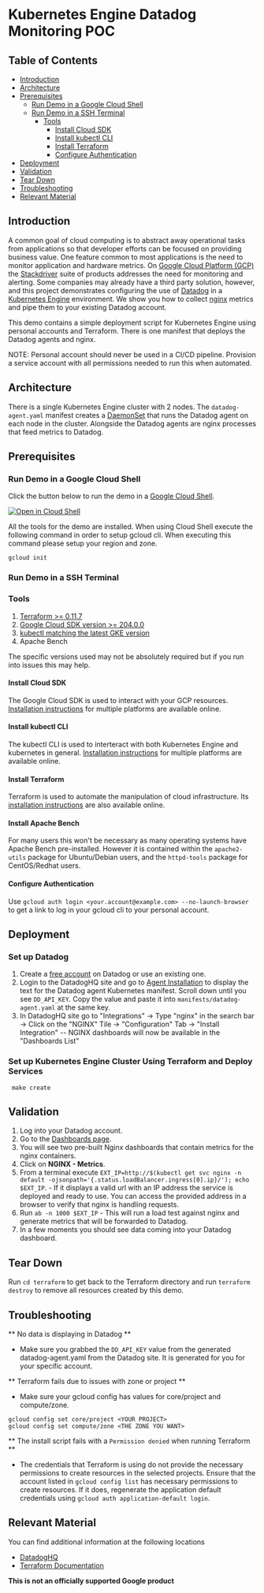 # Kubernetes Engine Datadog Monitoring POC

## Table of Contents

* [Introduction](#introduction)
* [Architecture](#architecture)
* [Prerequisites](#prerequisites)
	* [Run Demo in a Google Cloud Shell](#run-demo-in-a-google-cloud-shell)
	* [Run Demo in a SSH Terminal](#run-demo-in-a-ssh-terminal)
	  * [Tools](#tools)
	    * [Install Cloud SDK](#install-cloud-sdk)
	    * [Install kubectl CLI](#install-kubectl-cli)
	    * [Install Terraform](#install-terraform)
	    * [Configure Authentication](#configure-authentication)
* [Deployment](#deployment)
* [Validation](#validation)
* [Tear Down](#tear-down)
* [Troubleshooting](#troubleshooting)
* [Relevant Material](#relevant-material)


## Introduction
A common goal of cloud computing is to abstract away operational tasks from applications so that
developer efforts can be focused on providing business value. One feature common to most applications is the need to
monitor application and hardware metrics. On
[Google Cloud Platform (GCP)](https://cloud.google.com/) the [Stackdriver](https://cloud.google.com/stackdriver/) suite
of products addresses the need for monitoring and alerting. Some companies may already have a third party solution, however, and this project demonstrates configuring the use of [Datadog](https://www.datadoghq.com/) in a [Kubernetes Engine](https://cloud.google.com/kubernetes-engine/) environment. We show you how to collect [nginx](https://www.nginx.com/) metrics and pipe them to your existing Datadog account.

This demo contains a simple deployment script for Kubernetes Engine using personal accounts and Terraform. There is one manifest
that deploys the Datadog agents and nginx.

NOTE: Personal account should never be used in a CI/CD
pipeline. Provision a service account with all permissions needed to run this when automated.

## Architecture
There is a single Kubernetes Engine cluster with 2 nodes. The `datadog-agent.yaml` manifest creates a [DaemonSet](https://kubernetes.io/docs/concepts/workloads/controllers/daemonset/) that runs the Datadog agent on
each node in the cluster. Alongside the Datadog agents are nginx processes that feed metrics to Datadog.

## Prerequisites

### Run Demo in a Google Cloud Shell

Click the button below to run the demo in a [Google Cloud Shell](https://cloud.google.com/shell/docs/).

[![Open in Cloud Shell](http://gstatic.com/cloudssh/images/open-btn.svg)](https://console.cloud.google.com/cloudshell/open?cloudshell_git_repo=https://github.com/GoogleCloudPlatform/gke-datadog-demo.git&amp;cloudshell_image=gcr.io/graphite-cloud-shell-images/terraform:latest&amp;cloudshell_tutorial=README.md)


All the tools for the demo are installed. When using Cloud Shell execute the following
command in order to setup gcloud cli. When executing this command please setup your region
and zone.

```console
gcloud init
```
### Run Demo in a SSH Terminal

### Tools
1. [Terraform >= 0.11.7](https://www.terraform.io/downloads.html)
2. [Google Cloud SDK version >= 204.0.0](https://cloud.google.com/sdk/docs/downloads-versioned-archives)
3. [kubectl matching the latest GKE version](https://kubernetes.io/docs/tasks/tools/install-kubectl/)
4. Apache Bench

The specific versions used may not be absolutely required but if you run into issues this may help.

#### Install Cloud SDK
The Google Cloud SDK is used to interact with your GCP resources.
[Installation instructions](https://cloud.google.com/sdk/downloads) for multiple platforms are available online.

#### Install kubectl CLI

The kubectl CLI is used to interteract with both Kubernetes Engine and kubernetes in general.
[Installation instructions](https://cloud.google.com/kubernetes-engine/docs/quickstart)
for multiple platforms are available online.

#### Install Terraform

Terraform is used to automate the manipulation of cloud infrastructure. Its
[installation instructions](https://www.terraform.io/intro/getting-started/install.html) are also available online.

#### Install Apache Bench

For many users this won't be necessary as many operating systems have Apache
Bench pre-installed. However it is contained within the `apache2-utils` package
for Ubuntu/Debian users, and the `httpd-tools` package for CentOS/Redhat users.

#### Configure Authentication

Use `gcloud auth login <your.account@example.com> --no-launch-browser` to get a link to log in your
gcloud cli to your personal account.

## Deployment

### Set up Datadog
1. Create a [free account](https://www.datadoghq.com/pricing/) on Datadog or use an existing one.
1. Login to the DatadogHQ site and go to [Agent Installation](https://app.datadoghq.com/account/settings#agent/kubernetes) to display the text for the Datadog agent Kubernetes manifest. Scroll down until you see `DD_API_KEY`. Copy the value and paste it into `manifests/datadog-agent.yaml` at the same key.
1. In DatadogHQ site go to "Integrations" -> Type "nginx" in the search bar -> Click on the "NGINX" Tile -> "Configuration" Tab -> "Install Integration" -- NGINX dashboards will now be available in the "Dashboards List"

### Set up Kubernetes Engine Cluster Using Terraform and Deploy Services
```
 make create
```

## Validation

1. Log into your Datadog account.
1. Go to the [Dashboards page](https://app.datadoghq.com/dashboard/lists).
1. You will see two pre-built Nginx dashboards that contain metrics for the nginx containers.
1. Click on **NGINX - Metrics**.
1. From a terminal execute ```EXT_IP=http://$(kubectl get svc nginx -n default -ojsonpath='{.status.loadBalancer.ingress[0].ip}/'); echo $EXT_IP```. - If it displays a valid url with an IP address the service is deployed and ready to use. You can access the provided address in a browser to verify that nginx is handling requests.
1. Run ```ab -n 1000 $EXT_IP``` - This will run a load test against nginx and generate metrics that will be forwarded to Datadog.
1. In a few moments you should see data coming into your Datadog dashboard.


## Tear Down
Run `cd terraform` to get back to the Terraform directory and run `terraform destroy` to remove all resources created by this demo.


## Troubleshooting

** No data is displaying in Datadog **
 * Make sure you grabbed the `DD_API_KEY` value from the generated datadog-agent.yaml from the Datadog site. It is generated for you for your specific account.

** Terraform fails due to issues with zone or project **
 * Make sure your gcloud config has values for core/project and compute/zone.
 ```
 gcloud config set core/project <YOUR PROJECT>
 gcloud config set compute/zone <THE ZONE YOU WANT>
 ```

** The install script fails with a `Permission denied` when running Terraform **
 * The credentials that Terraform is using do not provide the
necessary permissions to create resources in the selected projects. Ensure
that the account listed in `gcloud config list` has necessary permissions to
create resources. If it does, regenerate the application default credentials
using `gcloud auth application-default login`.

## Relevant Material
You can find additional information at the following locations
* [DatadogHQ](https://www.datadoghq.com)
* [Terraform Documentation](https://www.terraform.io/docs/providers/google/index.html)

**This is not an officially supported Google product**

